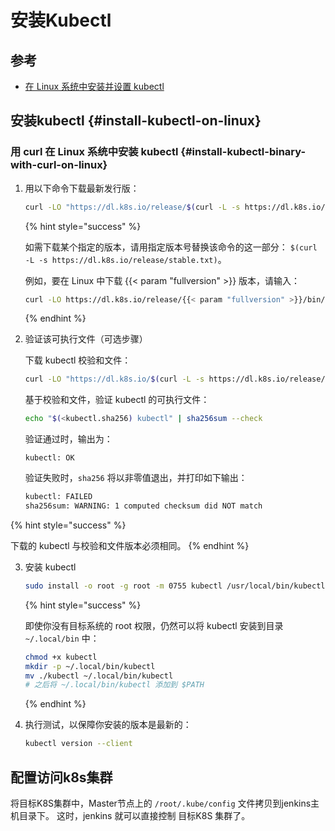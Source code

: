 # 安装Kubectl

## 参考

- [在 Linux 系统中安装并设置 kubectl](https://kubernetes.io/zh/docs/tasks/tools/install-kubectl-linux/)


## 安装kubectl {#install-kubectl-on-linux}


### 用 curl 在 Linux 系统中安装 kubectl {#install-kubectl-binary-with-curl-on-linux}

<!-- 
1. Download the latest release with the command:
-->
1. 用以下命令下载最新发行版：

   ```bash
   curl -LO "https://dl.k8s.io/release/$(curl -L -s https://dl.k8s.io/release/stable.txt)/bin/linux/amd64/kubectl"
   ```

   {% hint style="success" %}

   如需下载某个指定的版本，请用指定版本号替换该命令的这一部分：
   `$(curl -L -s https://dl.k8s.io/release/stable.txt)`。

   例如，要在 Linux 中下载 {{< param "fullversion" >}} 版本，请输入：

   ```bash
   curl -LO https://dl.k8s.io/release/{{< param "fullversion" >}}/bin/linux/amd64/kubectl
   ```
   {% endhint %}


2. 验证该可执行文件（可选步骤）

   下载 kubectl 校验和文件：

   ```bash
   curl -LO "https://dl.k8s.io/$(curl -L -s https://dl.k8s.io/release/stable.txt)/bin/linux/amd64/kubectl.sha256"
   ```

   基于校验和文件，验证 kubectl 的可执行文件：

   ```bash
   echo "$(<kubectl.sha256) kubectl" | sha256sum --check
   ```

   验证通过时，输出为：

   ```console
   kubectl: OK
   ```

   验证失败时，`sha256` 将以非零值退出，并打印如下输出：

   ```bash
   kubectl: FAILED
   sha256sum: WARNING: 1 computed checksum did NOT match
   ```

  {% hint style="success" %}

   下载的 kubectl 与校验和文件版本必须相同。
   {% endhint %}


3. 安装 kubectl

   ```bash
   sudo install -o root -g root -m 0755 kubectl /usr/local/bin/kubectl
   ```

   {% hint style="success" %}

   即使你没有目标系统的 root 权限，仍然可以将 kubectl 安装到目录 `~/.local/bin` 中：

   ```bash
   chmod +x kubectl
   mkdir -p ~/.local/bin/kubectl
   mv ./kubectl ~/.local/bin/kubectl
   # 之后将 ~/.local/bin/kubectl 添加到 $PATH
   ```
   {% endhint %}


4. 执行测试，以保障你安装的版本是最新的：

   ```bash
   kubectl version --client
   ```


## 配置访问k8s集群

将目标K8S集群中，Master节点上的 `/root/.kube/config` 文件拷贝到jenkins主机目录下。
这时，jenkins 就可以直接控制 目标K8S 集群了。
